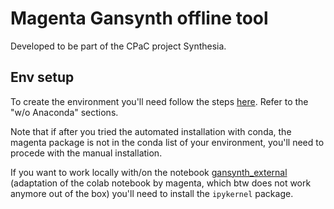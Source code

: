 # Magenta Gansynth offline tool
Developed to be part of the CPaC project Synthesia. 

## Env setup
To create the environment you'll need follow the steps <a href="https://github.com/magenta/magenta">here</a>. Refer to the "w/o Anaconda" sections. 

Note that if after you tried the automated installation with conda, the magenta package is not in the conda list of your environment, you'll need to procede with the manual installation.

If you want to work locally with/on the notebook <a href="gansynth_external.ipynb">gansynth_external</a> (adaptation of the colab notebook by magenta, which btw does not work anymore out of the box) you'll need to install the `ipykernel` package. 